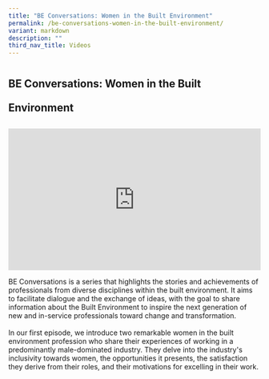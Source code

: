```yaml
---
title: "BE Conversations: Women in the Built Environment"
permalink: /be-conversations-women-in-the-built-environment/
variant: markdown
description: ""
third_nav_title: Videos
---
```

<h2 style="line-height: 3rem;">BE Conversations: Women in the Built Environment</h2>
<p></p>
<div style="position: relative; width: 100%; padding-bottom: 56.2%;">
    <iframe style="position: absolute; width: 100%; height: 100%;" allowfullscreen="true" frameborder="0" src="https://www.youtube.com/embed/rPI4M2hgbwM?si=pqmigvtD2SZqe5Ek&amp;rel=0"></iframe>
</div>
<p>BE Conversations is a series that highlights the stories and achievements of professionals from diverse disciplines within the built environment. It aims to facilitate dialogue and the exchange of ideas, with the goal to share information about the Built Environment to inspire the next generation of new and in-service professionals toward change and transformation.
<br>
<br>In our first episode, we introduce two remarkable women in the built environment profession who share their experiences of working in a predominantly male-dominated industry. They delve into the industry's inclusivity towards women, the opportunities it presents, the satisfaction they derive from their roles, and their motivations for excelling in their work.</p>